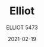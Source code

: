 ---
designer: "Patrick Jouin"
description: "With%20its%20elegant%20silhouette%20and%20minimal%20design%2C%20Elliot%20table%20combines%20soft%20lines%20with%20sinuous%20natural%20forms.%20Coffee%20table%20with%20three%20die-cast%20aluminium%20legs%20and%20three-lobed%20extruded%20aluminium%20column.%20Available%20combined%20with%20tops%20of%20different%20sizes%20and%20finishes."
image_primary: "img/Elliot_5473_01_zoom.jpg"
image_secondary: "img/Elliot_5473_02_zoom.jpg"
manufacturer: "Pedrali"
href: "https://www.pedrali.it/en/products/catalog/Table-ELLIOT-5473/"
subtitle: "ELLIOT 5473"
tags: 
  - "Pedrali"
  - "Central Base Tables"
title: "Elliot"
category: "Central Base Tables"
slug: "/manufacturers/pedrali/central-base-tables/patrick-jouin-elliot"
date: "2021-02-19"
---